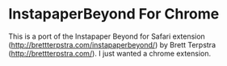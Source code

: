 # InstapaperBeyond For Chrome

This is a port of the Instapaper Beyond for Safari extension (http://brettterpstra.com/instapaperbeyond/) by Brett Terpstra (http://brettterpstra.com/). I just wanted a chrome extension. 